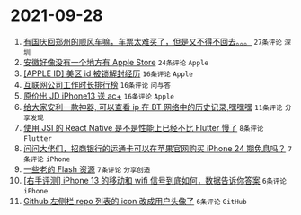# 2021-09-28

1. [有国庆回郑州的顺风车嘛，车票太难买了，但是又不得不回去。。。](https://www.v2ex.com/t/804775) `27条评论` `深圳`
1. [安徽好像没有一个地方有 Apple Store](https://www.v2ex.com/t/804793) `24条评论` `Apple`
1. [[APPLE ID] 美区 id 被锁解封经历](https://www.v2ex.com/t/804799) `16条评论` `Apple`
1. [互联网公司工作时长排行榜](https://www.v2ex.com/t/804795) `16条评论` `问与答`
1. [原价出 JD iPhone13 送 ac+](https://www.v2ex.com/t/804772) `16条评论` `Apple`
1. [给大家安利一款神器, 可以查看 ip 在 BT 网络中的历史记录,嘿嘿嘿](https://www.v2ex.com/t/804781) `11条评论` `分享发现`
1. [使用 JSI 的 React Native 是不是性能上已经不比 Flutter 慢了](https://www.v2ex.com/t/804786) `8条评论` `Flutter`
1. [问问大佬们，招商银行的运通卡可以在苹果官网购买 iPhone 24 期免息吗？](https://www.v2ex.com/t/804788) `7条评论` `iPhone`
1. [一些老的 Flash 资源](https://www.v2ex.com/t/804779) `7条评论` `分享创造`
1. [[右手评测] iPhone 13 的移动和 wifi 信号到底如何，数据告诉你答案](https://www.v2ex.com/t/804794) `6条评论` `iPhone`
1. [Github 左侧栏 repo 列表的 icon 改成用户头像了](https://www.v2ex.com/t/804784) `6条评论` `GitHub`
